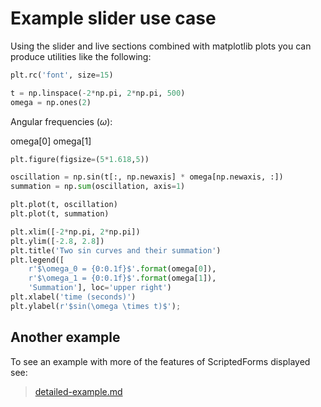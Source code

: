 <!-- markdownlint-disable MD033 -->

# Example slider use case

Using the slider and live sections combined with matplotlib plots you can
produce utilities like the following:

<section-start>

```python
plt.rc('font', size=15)

t = np.linspace(-2*np.pi, 2*np.pi, 500)
omega = np.ones(2)
```

</section-start>

<section-live>

Angular frequencies ($\omega$):

<variable-slider name="$\omega_0$" min="0" max="6" step="0.1">omega[0]</variable-slider>
<variable-slider name="$\omega_1$" min="0" max="6" step="0.1">omega[1]</variable-slider>

```python
plt.figure(figsize=(5*1.618,5))

oscillation = np.sin(t[:, np.newaxis] * omega[np.newaxis, :])
summation = np.sum(oscillation, axis=1)

plt.plot(t, oscillation)
plt.plot(t, summation)

plt.xlim([-2*np.pi, 2*np.pi])
plt.ylim([-2.8, 2.8])
plt.title('Two sin curves and their summation')
plt.legend([
    r'$\omega_0 = {0:0.1f}$'.format(omega[0]),
    r'$\omega_1 = {0:0.1f}$'.format(omega[1]),
    'Summation'], loc='upper right')
plt.xlabel('time (seconds)')
plt.ylabel(r'$sin(\omega \times t)$');
```

</section-live>

## Another example

To see an example with more of the features of ScriptedForms displayed see:

> [detailed-example.md](detailed-example.md)